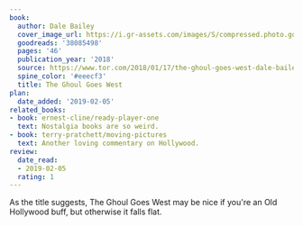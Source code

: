 ```yaml
---
book:
  author: Dale Bailey
  cover_image_url: https://i.gr-assets.com/images/S/compressed.photo.goodreads.com/books/1516209337l/38085498._SX98_.jpg
  goodreads: '38085498'
  pages: '46'
  publication_year: '2018'
  source: https://www.tor.com/2018/01/17/the-ghoul-goes-west-dale-bailey/
  spine_color: '#eeecf3'
  title: The Ghoul Goes West
plan:
  date_added: '2019-02-05'
related_books:
- book: ernest-cline/ready-player-one
  text: Nostalgia books are so weird.
- book: terry-pratchett/moving-pictures
  text: Another loving commentary on Hollywood.
review:
  date_read:
  - 2019-02-05
  rating: 1
---
```


As the title suggests, The Ghoul Goes West may be nice if you're an Old Hollywood buff, but otherwise it falls flat.
